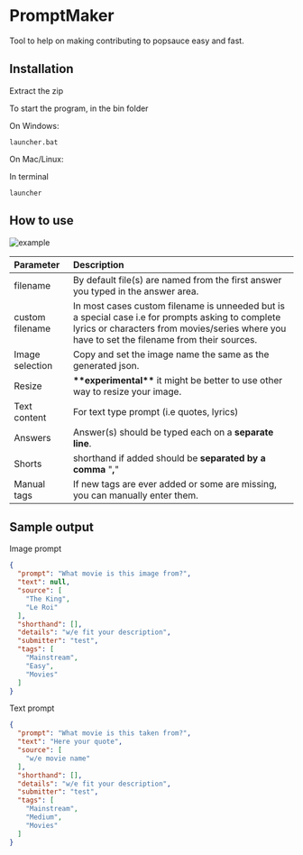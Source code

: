 # PromptMaker

Tool to help on making contributing to popsauce easy and fast.

## Installation

Extract the zip

To start the program, in the bin folder

On Windows:

```
launcher.bat
```
On Mac/Linux:

In terminal
```
launcher
```

## How to use
![example](https://github.com/9jiro/promptmaker/blob/main/example/example.png)

| Parameter       | Description                                                                                |
| :-------------- | :----------------------------------------------------------------------------------------- |
| filename        | By default file(s) are named from the first answer you typed in the answer area.              |
| custom filename | In most cases custom filename is unneeded but is a special case i.e for prompts asking to complete lyrics or characters from movies/series where you have to set the filename from their sources.                                                               |
| Image selection | Copy and set the image name the same as the generated json.                                |
| Resize          | **\*\*experimental\*\*** it might be better to use other way to resize your image.         |
| Text content    | For text type prompt (i.e quotes, lyrics)                                                  |
| Answers         | Answer(s) should be typed each on a **separate line**.                                     |
| Shorts          | shorthand if added should be **separated by a comma** "**,**"                              |
| Manual tags     | If new tags are ever added or some are missing, you can manually enter them.               |

## Sample output

Image prompt

```json
{
  "prompt": "What movie is this image from?",
  "text": null,
  "source": [
    "The King",
    "Le Roi"
  ],
  "shorthand": [],
  "details": "w/e fit your description",
  "submitter": "test",
  "tags": [
    "Mainstream",
    "Easy",
    "Movies"
  ]
}
```

Text prompt
```json
{
  "prompt": "What movie is this taken from?",
  "text": "Here your quote",
  "source": [
    "w/e movie name"
  ],
  "shorthand": [],
  "details": "w/e fit your description",
  "submitter": "test",
  "tags": [
    "Mainstream",
    "Medium",
    "Movies"
  ]
}
```
